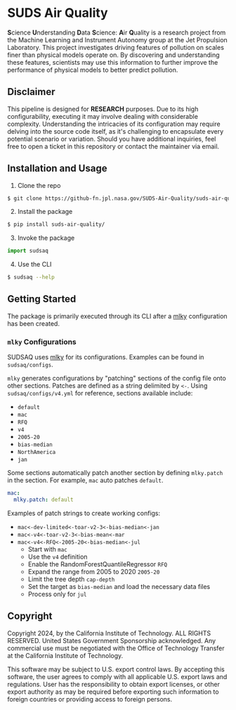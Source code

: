 # SUDS Air Quality

**S**cience **U**nderstanding **D**ata **S**cience: **A**ir **Q**uality is a research project from the Machine Learning and Instrument Autonomy group at the Jet Propulsion Laboratory. This project investigates driving features of pollution on scales finer than physical models operate on. By discovering and understanding these features, scientists may use this information to further improve the performance of physical models to better predict pollution.

## Disclaimer

This pipeline is designed for **RESEARCH** purposes. Due to its high configurability, executing it may involve dealing with considerable complexity. Understanding the intricacies of its configuration may require delving into the source code itself, as it's challenging to encapsulate every potential scenario or variation. Should you have additional inquiries, feel free to open a ticket in this repository or contact the maintainer via email.

## Installation and Usage

1. Clone the repo
```bash
$ git clone https://github-fn.jpl.nasa.gov/SUDS-Air-Quality/suds-air-quality.git
```
2. Install the package
```bash
$ pip install suds-air-quality/
```
3. Invoke the package
```python
import sudsaq
```
4. Use the CLI
```bash
$ sudsaq --help
```

## Getting Started

The package is primarily executed through its CLI after a [mlky](https://jammont.github.io/mlky/) configuration has been created.

### `mlky` Configurations

SUDSAQ uses [mlky](https://github.com/jammont/mlky) for its configurations. Examples can be found in `sudsaq/configs`.

`mlky` generates configurations by "patching" sections of the config file onto other sections. Patches are defined as a string delimited by `<-`. Using `sudsaq/configs/v4.yml` for reference, sections available include:

  - `default`
  - `mac`
  - `RFQ`
  - `v4`
  - `2005-20`
  - `bias-median`
  - `NorthAmerica`
  - `jan`

Some sections automatically patch another section by defining `mlky.patch` in the section. For example, `mac` auto patches `default`.

```yaml
mac:
  mlky.patch: default
```

Examples of patch strings to create working configs:

  - `mac<-dev-limited<-toar-v2-3<-bias-median<-jan`
  - `mac<-v4<-toar-v2-3<-bias-mean<-mar`
  - `mac<-v4<-RFQ<-2005-20<-bias-median<-jul`
    - Start with `mac`
    - Use the `v4` definition
    - Enable the RandomForestQuantileRegressor `RFQ`
    - Expand the range from 2005 to 2020 `2005-20`
    - Limit the tree depth `cap-depth`
    - Set the target as `bias-median` and load the necessary data files
    - Process only for `jul`

## Copyright

Copyright 2024, by the California Institute of Technology. ALL RIGHTS RESERVED. United States Government Sponsorship acknowledged. Any commercial use must be negotiated with the Office of Technology Transfer at the California Institute of Technology.

This software may be subject to U.S. export control laws. By accepting this software, the user agrees to comply with all applicable U.S. export laws and regulations. User has the responsibility to obtain export licenses, or other export authority as may be required before exporting such information to foreign countries or providing access to foreign persons.
